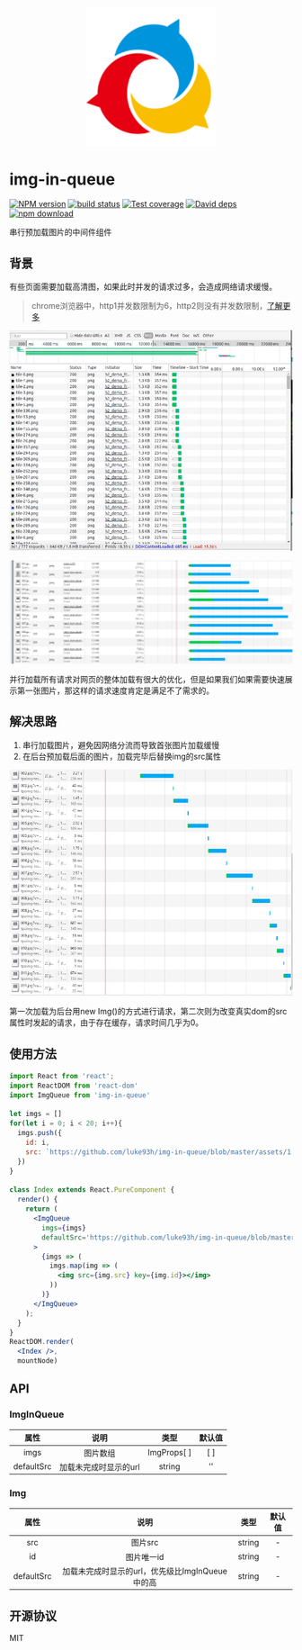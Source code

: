 <p align="center">
  <img width="230" src="https://github.com/luke93h/img-in-queue/blob/master/docs/logo.png?raw=true">
</p>

# img-in-queue

[![NPM version][npm-image]][npm-url]
[![build status][travis-image]][travis-url]
[![Test coverage][coveralls-image]][coveralls-url]
[![David deps][david-image]][david-url]
[![npm download][download-image]][download-url]

[npm-image]: https://img.shields.io/npm/v/img-in-queue.svg?style=flat-square
[npm-url]: https://www.npmjs.com/package/img-in-queue
[travis-image]: https://img.shields.io/travis/luke93h/img-in-queue.svg?style=flat-square
[travis-url]: https://travis-ci.org/luke93h/img-in-queue
[coveralls-image]: https://img.shields.io/coveralls/luke93h/img-in-queue.svg?style=flat-square
[coveralls-url]: https://coveralls.io/r/luke93h/img-in-queue?branch=master
[david-image]: https://img.shields.io/david/luke93h/img-in-queue.svg?style=flat-square
[david-url]: https://david-dm.org/luke93h/img-in-queue
[node-url]: http://nodejs.org/download/
[download-image]: https://img.shields.io/npm/dm/img-in-queue.svg?style=flat-square
[download-url]: https://github.com/luke93h/img-in-queue

串行预加载图片的中间件组件

## 背景

有些页面需要加载高清图，如果此时并发的请求过多，会造成网络请求缓慢。

> chrome浏览器中，http1并发数限制为6，http2则没有并发数限制，[了解更多](https://www.zhihu.com/question/34074946)

![http1](https://github.com/luke93h/img-in-queue/blob/master/assets/http1.jpg?raw=true) 

![http2](https://github.com/luke93h/img-in-queue/blob/master/assets/http2.png?raw=true) 

并行加载所有请求对网页的整体加载有很大的优化，但是如果我们如果需要快速展示第一张图片，那这样的请求速度肯定是满足不了需求的。

## 解决思路

1. 串行加载图片，避免因网络分流而导致首张图片加载缓慢
2. 在后台预加载后面的图片，加载完毕后替换img的src属性

![queue](https://github.com/luke93h/img-in-queue/blob/master/assets/queue.png?raw=true) 

第一次加载为后台用new Img()的方式进行请求，第二次则为改变真实dom的src属性时发起的请求，由于存在缓存，请求时间几乎为0。

## 使用方法

```jsx
import React from 'react';
import ReactDOM from 'react-dom'
import ImgQueue from 'img-in-queue'

let imgs = []
for(let i = 0; i < 20; i++){
  imgs.push({
    id: i,
    src: `https://github.com/luke93h/img-in-queue/blob/master/assets/1.jpg?raw=true&timestamp=${i}${Date.now()}`
  })
}

class Index extends React.PureComponent {
  render() {
    return (
      <ImgQueue
        imgs={imgs}
        defaultSrc='https://github.com/luke93h/img-in-queue/blob/master/assets/2.jpg?raw=true'
      >
        {imgs => (
          imgs.map(img => (
            <img src={img.src} key={img.id}></img>
          ))
        )}
      </ImgQueue>
    );
  }
}
ReactDOM.render(
  <Index />,
  mountNode)

```

## API

### ImgInQueue

| 属性        | 说明    |  类型  |  默认值  |
| :--------:    | :-----:  | :----: |  :----: |
| imgs        | 图片数组    |  ImgProps[ ]  |  [ ]  |
| defaultSrc        | 加载未完成时显示的url    |  string  |  ''  |

### Img


| 属性        | 说明    |  类型  |  默认值  |
| :--------:    | :-----:  | :----: |  :----: |
| src        | 图片src    |  string  |  -  |
| id        |   图片唯一id    |  string  |  -  |
| defaultSrc        | 加载未完成时显示的url，优先级比ImgInQueue中的高    |  string  |  -  |

## 开源协议 

MIT

